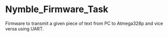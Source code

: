 # Nymble_Firmware_Task
Firmware to transmit a given piece of text from PC to Atmega328p and vice versa using UART.
